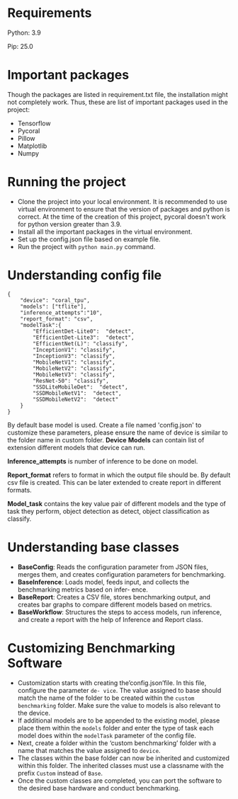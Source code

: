 
# Requirements
Python: 3.9

Pip: 25.0


# Important packages
Though the packages are listed in requirement.txt file, the installation might not completely work. Thus, these are list of important packages used in the project:
- Tensorflow
- Pycoral
- Pillow
- Matplotlib
- Numpy

# Running the project
- Clone the project into your local environment. It is recommended to use virtual environment to ensure that the version of packages and python is correct. At the time of the creation of this project, pycoral doesn't work for python version greater than 3.9.
- Install all the important packages in the virtual environment.
- Set up the config.json file based on example file.
- Run the project with `python main.py` command.

# Understanding config file

```
{
    "device": "coral_tpu",
    "models": ["tflite"],
    "inference_attempts":"10",
    "report_format": "csv",
    "modelTask":{
        "EfficientDet-Lite0":  "detect",
        "EfficientDet-Lite3":  "detect",
        "EfficientNet(L)": "classify",
        "InceptionV1": "classify",
        "InceptionV3": "classify",
        "MobileNetV1": "classify",
        "MobileNetV2": "classify",
        "MobileNetV3": "classify",
        "ResNet-50": "classify",
        "SSDLiteMobileDet":  "detect",
        "SSDMobileNetV1":  "detect",
        "SSDMobileNetV2":  "detect"
    }
}
```

By default base model is used. Create a file named 'config.json' to customize these parameters, please ensure the name of device is similar to the folder name in custom folder.
<b>Device</b> 
<b>Models</b> can contain list of extension different models that device can run.

<b>Inference_attempts</b> is number of inference to be done on model.

<b>Report_format</b> refers to format in which the output file should be. By default csv file is created. This can be later extended to create report in different formats.

<b>Model_task</b> contains the key value pair of different models and the type of task they perform, object detection as detect, object classification as classify.

# Understanding base classes
- <b>BaseConfig</b>: Reads the configuration parameter from JSON files, merges them, and creates
configuration parameters for benchmarking.
- <b>BaseInference</b>: Loads model, feeds input, and collects the benchmarking metrics based on infer-
ence.
- <b>BaseReport</b>: Creates a CSV file, stores benchmarking output, and creates bar graphs to compare
different models based on metrics.
- <b>BaseWorkflow</b>: Structures the steps to access models, run inference, and create a report with the
help of Inference and Report class.


# Customizing Benchmarking Software
- Customization starts with creating the’config.json’file. In this file, configure the parameter `de-
vice`. The value assigned to base should match the name of the folder to be created within the
`custom benchmarking` folder. Make sure the value to models is also relevant to the device.
- If additional models are to be appended to the existing model, please place them within the `models`
folder and enter the type of task each model does within the `modelTask` parameter of the config file.
- Next, create a folder within the ‘custom benchmarking’ folder with a name that matches the value
assigned to `device`.
- The classes within the base folder can now be inherited and customized within this folder. The inherited
classes must use a classname with the prefix `Custom` instead of `Base`.
- Once the custom classes are completed, you can port the software to the desired base hardware and
conduct benchmarking.